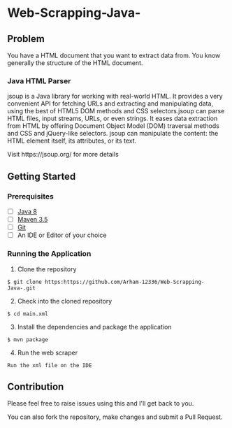 # Web-Scrapping-Java-

## Problem
You have a HTML document that you want to extract data from. You know generally the structure of the HTML document.

### Java HTML Parser

jsoup is a Java library for working with real-world HTML. It provides a very convenient API for fetching URLs and extracting and manipulating data, using the best of HTML5 DOM methods and CSS selectors.jsoup can parse HTML files, input streams, URLs, or even strings. It eases data extraction from HTML by offering Document Object Model (DOM) traversal methods and CSS and jQuery-like selectors. jsoup can manipulate the content: the HTML element itself, its attributes, or its text.
<p>Visit https://jsoup.org/ for more details</p>


## Getting Started

### Prerequisites
- [ ] [Java 8](https://www.java.com/en/download/help/download_options.xml)
- [ ] [Maven 3.5](https://maven.apache.org/install.html)
- [ ] [Git]()
- [ ] An IDE or Editor of your choice

### Running the Application

1. Clone the repository
```
$ git clone https:https://github.com/Arham-12336/Web-Scrapping-Java-.git
```

2. Check into the cloned repository
```
$ cd main.xml
```

3. Install the dependencies and package the application
```
$ mvn package
```

4. Run the web scraper
```
Run the xml file on the IDE
```

## Contribution

Please feel free to raise issues using this and I'll get back to you.

You can also fork the repository, make changes and submit a Pull Request.
